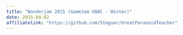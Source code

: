 ```yaml
---
title: "Wonderjam 2015 (GameJam UQAC - Winter)"
date: 2015-04-02
affiliatelink: "https://github.com/Steguer/GreatParanoidTeacher"
---
```




